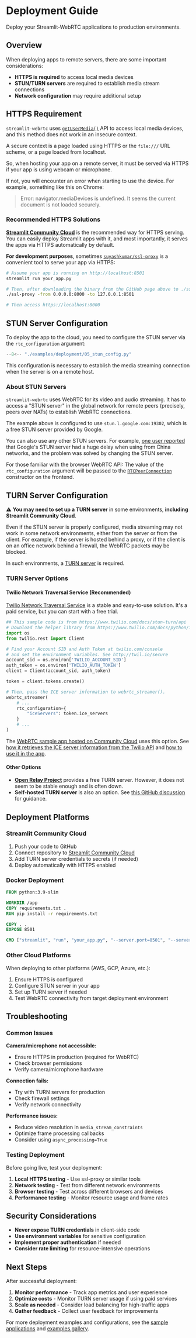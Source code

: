 # Deployment Guide

Deploy your Streamlit-WebRTC applications to production environments.

## Overview

When deploying apps to remote servers, there are some important considerations:

- **HTTPS is required** to access local media devices
- **STUN/TURN servers** are required to establish media stream connections
- **Network configuration** may require additional setup

## HTTPS Requirement

`streamlit-webrtc` uses [`getUserMedia()`](https://developer.mozilla.org/en-US/docs/Web/API/MediaDevices/getUserMedia) API to access local media devices, and this method does not work in an insecure context.

A secure context is a page loaded using HTTPS or the `file:///` URL scheme, or a page loaded from localhost.

So, when hosting your app on a remote server, it must be served via HTTPS if your app is using webcam or microphone.

If not, you will encounter an error when starting to use the device. For example, something like this on Chrome:
> Error: navigator.mediaDevices is undefined. It seems the current document is not loaded securely.

### Recommended HTTPS Solutions

**[Streamlit Community Cloud](https://streamlit.io/cloud)** is the recommended way for HTTPS serving. You can easily deploy Streamlit apps with it, and most importantly, it serves the apps via HTTPS automatically by default.

**For development purposes**, sometimes [`suyashkumar/ssl-proxy`](https://github.com/suyashkumar/ssl-proxy) is a convenient tool to serve your app via HTTPS:

```bash
# Assume your app is running on http://localhost:8501
streamlit run your_app.py

# Then, after downloading the binary from the GitHub page above to ./ssl-proxy
./ssl-proxy -from 0.0.0.0:8000 -to 127.0.0.1:8501

# Then access https://localhost:8000
```

## STUN Server Configuration

To deploy the app to the cloud, you need to configure the STUN server via the `rtc_configuration` argument:

```python
--8<-- "./examples/deployment/05_stun_config.py"
```

This configuration is necessary to establish the media streaming connection when the server is on a remote host.

### About STUN Servers

`streamlit-webrtc` uses WebRTC for its video and audio streaming. It has to access a "STUN server" in the global network for remote peers (precisely, peers over NATs) to establish WebRTC connections.

The example above is configured to use `stun.l.google.com:19302`, which is a free STUN server provided by Google.

You can also use any other STUN servers. For example, [one user reported](https://github.com/whitphx/streamlit-webrtc/issues/283#issuecomment-889753789) that Google's STUN server had a huge delay when using from China networks, and the problem was solved by changing the STUN server.

For those familiar with the browser WebRTC API: The value of the `rtc_configuration` argument will be passed to the [`RTCPeerConnection`](https://developer.mozilla.org/en-US/docs/Web/API/RTCPeerConnection/RTCPeerConnection) constructor on the frontend.

## TURN Server Configuration

⚠️ **You may need to set up a TURN server** in some environments, **including Streamlit Community Cloud**.

Even if the STUN server is properly configured, media streaming may not work in some network environments, either from the server or from the client. For example, if the server is hosted behind a proxy, or if the client is on an office network behind a firewall, the WebRTC packets may be blocked.

In such environments, a [TURN server](https://webrtc.org/getting-started/turn-server) is required.

### TURN Server Options

#### Twilio Network Traversal Service (Recommended)

[Twilio Network Traversal Service](https://www.twilio.com/docs/stun-turn) is a stable and easy-to-use solution. It's a paid service, but you can start with a free trial.

```python
## This sample code is from https://www.twilio.com/docs/stun-turn/api
# Download the helper library from https://www.twilio.com/docs/python/install
import os
from twilio.rest import Client

# Find your Account SID and Auth Token at twilio.com/console
# and set the environment variables. See http://twil.io/secure
account_sid = os.environ['TWILIO_ACCOUNT_SID']
auth_token = os.environ['TWILIO_AUTH_TOKEN']
client = Client(account_sid, auth_token)

token = client.tokens.create()

# Then, pass the ICE server information to webrtc_streamer().
webrtc_streamer(
    # ...
    rtc_configuration={
        "iceServers": token.ice_servers
    }
    # ...
)
```

The [WebRTC sample app hosted on Community Cloud](https://webrtc.streamlit.app/) uses this option. See [how it retrieves the ICE server information from the Twilio API](https://github.com/whitphx/streamlit-webrtc-example/blob/79ac65994a8c7f91475647d65e63b5040ea35863/sample_utils/turn.py) and [how to use it in the app](https://github.com/whitphx/streamlit-webrtc-example/blob/79ac65994a8c7f91475647d65e63b5040ea35863/pages/1_object_detection.py#L141).

#### Other Options

- **[Open Relay Project](https://www.metered.ca/tools/openrelay/)** provides a free TURN server. However, it does not seem to be stable enough and is often down.
- **Self-hosted TURN server** is also an option. See [this GitHub discussion](https://github.com/whitphx/streamlit-webrtc/issues/335#issuecomment-897326755) for guidance.

## Deployment Platforms

### Streamlit Community Cloud

1. Push your code to GitHub
2. Connect repository to [Streamlit Community Cloud](https://streamlit.io/cloud)
3. Add TURN server credentials to secrets (if needed)
4. Deploy automatically with HTTPS enabled

### Docker Deployment

```dockerfile
FROM python:3.9-slim

WORKDIR /app
COPY requirements.txt .
RUN pip install -r requirements.txt

COPY . .
EXPOSE 8501

CMD ["streamlit", "run", "your_app.py", "--server.port=8501", "--server.address=0.0.0.0"]
```

### Other Cloud Platforms

When deploying to other platforms (AWS, GCP, Azure, etc.):

1. Ensure HTTPS is configured
2. Configure STUN server in your app
3. Set up TURN server if needed
4. Test WebRTC connectivity from target deployment environment

## Troubleshooting

### Common Issues

**Camera/microphone not accessible:**
- Ensure HTTPS in production (required for WebRTC)
- Check browser permissions
- Verify camera/microphone hardware

**Connection fails:**
- Try with TURN servers for production
- Check firewall settings
- Verify network connectivity

**Performance issues:**
- Reduce video resolution in `media_stream_constraints`
- Optimize frame processing callbacks
- Consider using `async_processing=True`

### Testing Deployment

Before going live, test your deployment:

1. **Local HTTPS testing** - Use ssl-proxy or similar tools
2. **Network testing** - Test from different network environments
3. **Browser testing** - Test across different browsers and devices
4. **Performance testing** - Monitor resource usage and frame rates

## Security Considerations

- **Never expose TURN credentials** in client-side code
- **Use environment variables** for sensitive configuration
- **Implement proper authentication** if needed
- **Consider rate limiting** for resource-intensive operations

## Next Steps

After successful deployment:

1. **Monitor performance** - Track app metrics and user experience
2. **Optimize costs** - Monitor TURN server usage if using paid services
3. **Scale as needed** - Consider load balancing for high-traffic apps
4. **Gather feedback** - Collect user feedback for improvements

For more deployment examples and configurations, see the [sample applications](https://github.com/whitphx/streamlit-webrtc/tree/main/pages) and [examples gallery](https://github.com/whitphx/streamlit-webrtc-example).
